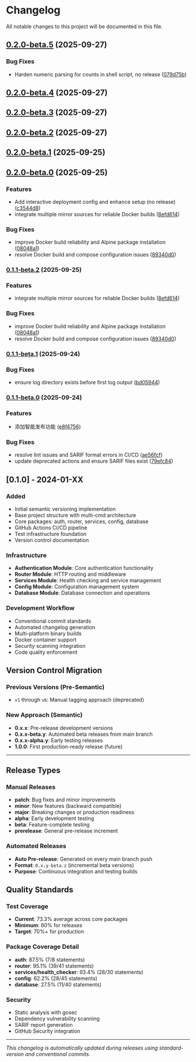 # Changelog

All notable changes to this project will be documented in this file.


## [0.2.0-beta.5](https://github.com/Last-emo-boy/infra-core/compare/v0.2.0-beta.4...v0.2.0-beta.5) (2025-09-27)


### Bug Fixes

* Harden numeric parsing for counts in shell script, no release ([079d75b](https://github.com/Last-emo-boy/infra-core/commit/079d75b56bbc5eca465264b3c704667f5cc80a7a))

## [0.2.0-beta.4](https://github.com/Last-emo-boy/infra-core/compare/v0.2.0-beta.3...v0.2.0-beta.4) (2025-09-27)

## [0.2.0-beta.3](https://github.com/Last-emo-boy/infra-core/compare/v0.2.0-beta.1...v0.2.0-beta.3) (2025-09-27)

## [0.2.0-beta.2](https://github.com/Last-emo-boy/infra-core/compare/v0.2.0-beta.1...v0.2.0-beta.2) (2025-09-27)

## [0.2.0-beta.1](https://github.com/Last-emo-boy/infra-core/compare/v0.2.0-beta.0...v0.2.0-beta.1) (2025-09-25)

## [0.2.0-beta.0](https://github.com/Last-emo-boy/infra-core/compare/v0.1.1-beta.1...v0.2.0-beta.0) (2025-09-25)


### Features

* Add interactive deployment config and enhance setup (no release) ([c3544d8](https://github.com/Last-emo-boy/infra-core/commit/c3544d80c4b73ff5586c7b8380a088c5088056e2))
* integrate multiple mirror sources for reliable Docker builds ([8efd614](https://github.com/Last-emo-boy/infra-core/commit/8efd614896b38694d45966955682efaaa020d158))


### Bug Fixes

* improve Docker build reliability and Alpine package installation ([08048a1](https://github.com/Last-emo-boy/infra-core/commit/08048a1ce0e4d56403292b1999ab204ecd1cf333))
* resolve Docker build and compose configuration issues ([89340d0](https://github.com/Last-emo-boy/infra-core/commit/89340d04ea519789d3629607d20b74a14474e60b))

### [0.1.1-beta.2](https://github.com/Last-emo-boy/infra-core/compare/v0.1.1-beta.1...v0.1.1-beta.2) (2025-09-25)


### Features

* integrate multiple mirror sources for reliable Docker builds ([8efd614](https://github.com/Last-emo-boy/infra-core/commit/8efd614896b38694d45966955682efaaa020d158))


### Bug Fixes

* improve Docker build reliability and Alpine package installation ([08048a1](https://github.com/Last-emo-boy/infra-core/commit/08048a1ce0e4d56403292b1999ab204ecd1cf333))
* resolve Docker build and compose configuration issues ([89340d0](https://github.com/Last-emo-boy/infra-core/commit/89340d04ea519789d3629607d20b74a14474e60b))

### [0.1.1-beta.1](https://github.com/Last-emo-boy/infra-core/compare/v0.1.1-beta.0...v0.1.1-beta.1) (2025-09-24)


### Bug Fixes

* ensure log directory exists before first log output ([bd05944](https://github.com/Last-emo-boy/infra-core/commit/bd05944bab2474ce71ebf47b4ae5317e7ef613ee))

### [0.1.1-beta.0](https://github.com/Last-emo-boy/infra-core/compare/v0.1.0...v0.1.1-beta.0) (2025-09-24)


### Features

* 添加智能发布功能 ([e8f4756](https://github.com/Last-emo-boy/infra-core/commit/e8f4756bd843214097e39826df26b8baf7f88cec))


### Bug Fixes

* resolve lint issues and SARIF format errors in CI/CD ([ae56fcf](https://github.com/Last-emo-boy/infra-core/commit/ae56fcf392315492fc1a0200eda956ce4f42c555))
* update deprecated actions and ensure SARIF files exist ([79efc84](https://github.com/Last-emo-boy/infra-core/commit/79efc84c8ef42102be7c717257e5fd467e3519af))

## [0.1.0] - 2024-01-XX

### Added
- Initial semantic versioning implementation
- Base project structure with multi-cmd architecture
- Core packages: auth, router, services, config, database
- GitHub Actions CI/CD pipeline
- Test infrastructure foundation
- Version control documentation

### Infrastructure
- **Authentication Module**: Core authentication functionality
- **Router Module**: HTTP routing and middleware
- **Services Module**: Health checking and service management
- **Config Module**: Configuration management system
- **Database Module**: Database connection and operations

### Development Workflow
- Conventional commit standards
- Automated changelog generation
- Multi-platform binary builds
- Docker container support
- Security scanning integration
- Code quality enforcement

## Version Control Migration

### Previous Versions (Pre-Semantic)
- `v1` through `v6`: Manual tagging approach (deprecated)

### New Approach (Semantic)
- **0.x.x**: Pre-release development versions
- **0.x.x-beta.y**: Automated beta releases from main branch
- **0.x.x-alpha.y**: Early testing releases
- **1.0.0**: First production-ready release (future)

---

## Release Types

### Manual Releases
- **patch**: Bug fixes and minor improvements
- **minor**: New features (backward compatible)
- **major**: Breaking changes or production readiness
- **alpha**: Early development testing
- **beta**: Feature-complete testing
- **prerelease**: General pre-release increment

### Automated Releases
- **Auto Pre-release**: Generated on every main branch push
- **Format**: `0.x.y-beta.z` (incremental beta versions)
- **Purpose**: Continuous integration and testing builds

## Quality Standards

### Test Coverage
- **Current**: 73.3% average across core packages
- **Minimum**: 60% for releases
- **Target**: 70%+ for production

### Package Coverage Detail
- **auth**: 87.5% (7/8 statements)
- **router**: 95.1% (39/41 statements)  
- **services/health_checker**: 93.4% (28/30 statements)
- **config**: 62.2% (28/45 statements)
- **database**: 27.5% (11/40 statements)

### Security
- Static analysis with gosec
- Dependency vulnerability scanning
- SARIF report generation
- GitHub Security integration

---

*This changelog is automatically updated during releases using standard-version and conventional commits.*
